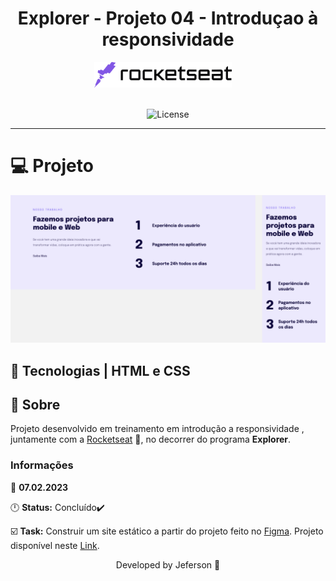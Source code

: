 <h1 align="center"> Explorer - Projeto 04 - Introduçao à responsividade</h1>

<div align="center">
<img width="220px" src="https://raw.githubusercontent.com/Rocketseat/awesome/master/assets/logo_rocketseat.png" alt="">&nbsp;&nbsp;&nbsp;
<img width="150px" src="https://www.rocketseat.com.br/_next/image?url=%2Fassets%2Flogos%2Fexplorer.svg&w=256&q=75"  alt="">
<br>
<br>
<p align="center">
  <img alt="License" src="https://img.shields.io/static/v1?label=license&message=MIT&color=49AA26&labelColor=000000">
</p>
</div>

---

# 💻 Projeto 
<img alt="" src="github/img.PNG">

## 🧪 Tecnologias | HTML e CSS

##  📕 Sobre
<p>Projeto desenvolvido em treinamento em introdução a responsividade , juntamente com a 
<a  href="https://www.rocketseat.com.br">Rocketseat</a> 🚀,
no decorrer do programa <b>Explorer</b>.

### Informações  

📅 **07.02.2023**

🕛 **Status:** Concluído✔️

☑️ **Task:** Construir um site estático a partir do projeto feito no [Figma](https://www.figma.com/files/recents-and-sharing/recently-viewed?fuid=1271434356960375995). 
Projeto disponível neste [Link](https://www.figma.com/file/PLAIZvrQfVpMdpXesNPCiu/Explorer-Stage-03-Projeto-02-(Copy)?type=design&node-id=203-412&mode=design&t=Ah7Nphg4nBcpYqul-0).
<p align="center">
Developed by Jeferson 🚀
</p>  
</p>
